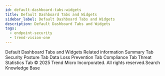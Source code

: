 ```yaml
---
id: default-dashboard-tabs-widgets
title: Default Dashboard Tabs and Widgets
sidebar_label: Default Dashboard Tabs and Widgets
description: Default Dashboard Tabs and Widgets
tags:
  - endpoint-security
  - trend-vision-one
---
```


 Default Dashboard Tabs and Widgets Related information Summary Tab Security Posture Tab Data Loss Prevention Tab Compliance Tab Threat Statistics Tab © 2025 Trend Micro Incorporated. All rights reserved.Search Knowledge Base